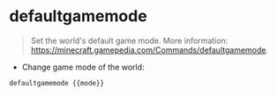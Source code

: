 # defaultgamemode

> Set the world's default game mode.
> More information: <https://minecraft.gamepedia.com/Commands/defaultgamemode>.

- Change game mode of the world:

`defaultgamemode {{mode}}`

